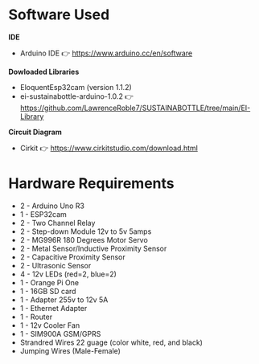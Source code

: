 # Software Used
**IDE**
  - Arduino IDE 👉 https://www.arduino.cc/en/software

**Dowloaded Libraries**
  - EloquentEsp32cam (version 1.1.2)
  - ei-sustainabottle-arduino-1.0.2 👉 https://github.com/LawrenceRoble7/SUSTAINABOTTLE/tree/main/EI-Library
    
**Circuit Diagram**
  - Cirkit 👉 https://www.cirkitstudio.com/download.html
    
# Hardware Requirements
- 2 - Arduino Uno R3
- 1 - ESP32cam
- 2 - Two Channel Relay
- 2 - Step-down Module 12v to 5v 5amps
- 2 - MG996R 180 Degrees Motor Servo
- 2 - Metal Sensor/Inductive Proximity Sensor
- 2 - Capacitive Proximity Sensor
- 2 - Ultrasonic Sensor
- 4 - 12v LEDs (red=2, blue=2)
- 1 - Orange Pi One
- 1 - 16GB SD card
- 1 - Adapter 255v to 12v 5A
- 1 - Ethernet Adapter
- 1 - Router
- 1 - 12v Cooler Fan
- 1 - SIM900A GSM/GPRS
- Strandred Wires 22 guage (color white, red, and black)
- Jumping Wires (Male-Female)
